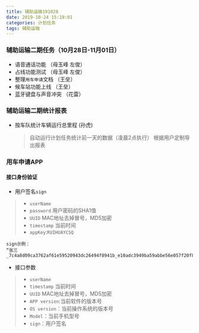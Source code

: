 ```yaml
---
title: 辅助运输191028
date: 2019-10-24 15:19:01
categories: 计划任务
tags: 辅助运输
---
```



### 辅助运输二期任务（10月28日-11月01日）
* 语音通话功能 （母玉峰 左俊）
* 占线功能测试  （母玉峰 左俊）
* 整理`用车申请`文档  （王垒）
* 候车站功能上线 （王垒）
* 蓝牙键盘与声音冲突 （花雷）

### 辅助运输二期统计报表
* 按车队统计车辆运行总里程 (孙虎)
    > 自动运行计划任务统计前一天的数据（凌晨2点执行）
    > 根据用户定制导出报表

### 用车申请APP
#### 接口身份验证

* 用户签名`sign`
> * `userName`
> * `password` 用户密码的SHA1值
> * `UUID` MAC地址去掉冒号，MD5加密
> * `timestamp` 当前时间
> * `appKey`:`RUIHUAYCSQ`
```
sign示例：
“张三_7c4a8d09ca3762af61e59520943dc26494f8941b_e10adc3949ba59abbe56e057f20f883e_1571902843_RUIHUAYCSQ”

```

* 接口参数
> * `userName`
> * `timestamp` 当前时间
> * `UUID` MAC地址去掉冒号，MD5加密
> * `APP version`:当前软件的版本号
> * `OS version`：当前操作系统的版本号
> * `Model`：当前手机型号
> * `sign`：用户签名

